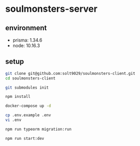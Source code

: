 # soulmonsters-server

## environment

- prisma: 1.34.6
- node: 10.16.3

## setup

```sh
git clone git@github.com:solt9029/soulmonsters-client.git
cd soulmonsters-client

git submodules init

npm install

docker-compose up -d

cp .env.example .env
vi .env

npm run typeorm migration:run

npm run start:dev
```
